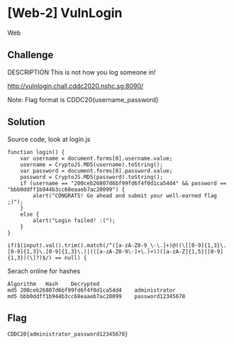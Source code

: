 # [Web-2] VulnLogin
Web

## Challenge 
DESCRIPTION
This is not how you log someone in!

http://vulnlogin.chall.cddc2020.nshc.sg:8090/

Note:
Flag format is CDDC20{username_password}

## Solution

Source code, look at login.js
		
	function login() {
		var username = document.forms[0].username.value;
		username = CryptoJS.MD5(username).toString();
		var password = document.forms[0].password.value;
		password = CryptoJS.MD5(password).toString();
		if (username == "200ceb26807d6bf99fd6f4f0d1ca54d4" && password == "bbb0ddff1b944b3cc68eaaeb7ac20099") {
			alert("CONGRATS! Go ahead and submit your well-earned flag ;)");
		}
		else {
			alert("Login failed! :(");
		}
	}

    if($(input).val().trim().match(/^([a-zA-Z0-9_\-\.]+)@((\[[0-9]{1,3}\.[0-9]{1,3}\.[0-9]{1,3}\.)|(([a-zA-Z0-9\-]+\.)+))([a-zA-Z]{1,5}|[0-9]{1,3})(\]?)$/) == null) {

Serach online for hashes

	Algorithm	Hash	Decrypted
	md5	200ceb26807d6bf99fd6f4f0d1ca54d4	administrator
	md5	bbb0ddff1b944b3cc68eaaeb7ac20099	password12345678

## Flag

	CDDC20{administrator_password12345678}
